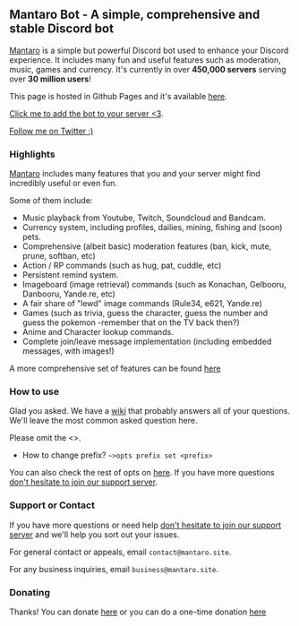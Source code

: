 ## Mantaro Bot - A simple, comprehensive and stable Discord bot

[Mantaro](https://github.com/Mantaro/MantaroBot) is a simple but powerful Discord bot used to enhance your Discord experience. It includes many fun and useful features such as moderation, music, games and currency. It's currently in over **450,000 servers** serving over **30 million users**!

This page is hosted in Github Pages and it's available [here](https://github.com/Mantaro/mantaro.github.io/). 

[Click me to add the bot to your server <3](https://add.mantaro.site).

[Follow me on Twitter :)](https://twitter.com/mantarodiscord)

### Highlights

[Mantaro](https://github.com/Mantaro/MantaroBot) includes many features that you and your server might find incredibly useful or even fun. 

Some of them include: 

- Music playback from Youtube, Twitch, Soundcloud and Bandcam.
- Currency system, including profiles, dailies, mining, fishing and (soon) pets.
- Comprehensive (albeit basic) moderation features (ban, kick, mute, prune, softban, etc)
- Action / RP commands (such as hug, pat, cuddle, etc)
- Persistent remind system.
- Imageboard (image retrieval) commands (such as Konachan, Gelbooru, Danbooru, Yande.re, etc)
- A fair share of "lewd" image commands (Rule34, e621, Yande.re)
- Games (such as trivia, guess the character, guess the number and guess the pokemon -remember that on the TV back then?)
- Anime and Character lookup commands.
- Complete join/leave message implementation (including embedded messages, with images!)

A more comprehensive set of features can be found [here](https://github.com/Mantaro/MantaroBot/blob/master/FEATURES.md)

### How to use

Glad you asked. We have a [wiki](https://github.com/Mantaro/MantaroBot/wiki) that probably answers all of your questions. We'll leave the most common asked question here.

Please omit the <>.

- How to change prefix? `~>opts prefix set <prefix>`

You can also check the rest of opts on [here](https://github.com/Mantaro/MantaroBot/wiki/Configuration). If you have more questions [don't hesitate to join our support server](https://support.mantaro.site).

### Support or Contact

If you have more questions or need help [don't hesitate to join our support server](https://support.mantaro.site) and we'll help you sort out your issues.

For general contact or appeals, email `contact@mantaro.site`. 

For any business inquiries, email `business@mantaro.site`. 

### Donating

Thanks! You can donate [here](https://www.patreon.com/mantaro) or you can do a one-time donation [here](https://www.paypal.me/kodemantaro)

